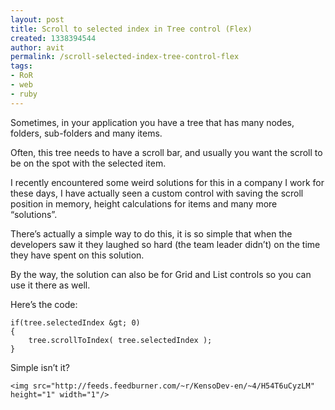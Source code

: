 ```yaml
---
layout: post
title: Scroll to selected index in Tree control (Flex)
created: 1338394544
author: avit
permalink: /scroll-selected-index-tree-control-flex
tags:
- RoR
- web
- ruby
---
```

<p>Sometimes, in your application you have a tree that has many nodes, folders, sub-folders and many items.</p>

<p>Often, this tree needs to have a scroll bar, and usually you want the scroll to be on the spot with the selected item.</p>

<p>I recently encountered some weird solutions for this in a company I work for these days, I have actually seen a custom control with saving the scroll position in memory, height calculations for items and many more “solutions”.</p>

<p>There’s actually a simple way to do this, it is so simple that when the developers saw it they laughed so hard (the team leader didn’t) on the time they have spent on this solution.</p>

<p>By the way, the solution can also be for Grid and List controls so you can use it there as well.</p>

<p>Here’s the code:</p>
<div class='highlight'><pre><code class='actionscript'><span class='k'>if</span><span class='p'>(</span><span class='nx'>tree</span><span class='p'>.</span><span class='nx'>selectedIndex</span> <span class='o'>&</span><span class='nx'>gt</span><span class='o'>;</span> <span class='mi'>0</span><span class='p'>)</span>
<span class='p'>{</span>
	<span class='nx'>tree</span><span class='p'>.</span><span class='nx'>scrollToIndex</span><span class='p'>(</span> <span class='nx'>tree</span><span class='p'>.</span><span class='nx'>selectedIndex</span> <span class='p'>);</span>
<span class='p'>}</span>
</code></pre>
</div>
<p>Simple isn’t it?</p>
      
    <img src="http://feeds.feedburner.com/~r/KensoDev-en/~4/H54T6uCyzLM" height="1" width="1"/>
